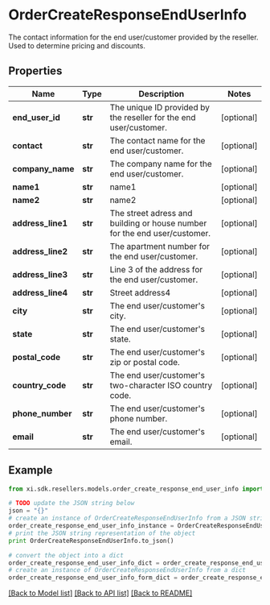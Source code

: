 # OrderCreateResponseEndUserInfo

The contact information for the end user/customer provided by the reseller. Used to determine pricing and discounts.

## Properties

Name | Type | Description | Notes
------------ | ------------- | ------------- | -------------
**end_user_id** | **str** | The unique ID provided by the reseller for the end user/customer. | [optional] 
**contact** | **str** | The contact name for the end user/customer. | [optional] 
**company_name** | **str** | The company name for the end user/customer. | [optional] 
**name1** | **str** | name1 | [optional] 
**name2** | **str** | name2 | [optional] 
**address_line1** | **str** | The street adress and building or house number for the end user/customer. | [optional] 
**address_line2** | **str** | The apartment number for the end user/customer. | [optional] 
**address_line3** | **str** | Line 3 of the address for the end user/customer. | [optional] 
**address_line4** | **str** | Street address4 | [optional] 
**city** | **str** | The end user/customer&#39;s city. | [optional] 
**state** | **str** | The end user/customer&#39;s state. | [optional] 
**postal_code** | **str** | The end user/customer&#39;s zip or postal code. | [optional] 
**country_code** | **str** | The end user/customer&#39;s two-character ISO country code. | [optional] 
**phone_number** | **str** | The end user/customer&#39;s phone number. | [optional] 
**email** | **str** | The end user/customer&#39;s email. | [optional] 

## Example

```python
from xi.sdk.resellers.models.order_create_response_end_user_info import OrderCreateResponseEndUserInfo

# TODO update the JSON string below
json = "{}"
# create an instance of OrderCreateResponseEndUserInfo from a JSON string
order_create_response_end_user_info_instance = OrderCreateResponseEndUserInfo.from_json(json)
# print the JSON string representation of the object
print OrderCreateResponseEndUserInfo.to_json()

# convert the object into a dict
order_create_response_end_user_info_dict = order_create_response_end_user_info_instance.to_dict()
# create an instance of OrderCreateResponseEndUserInfo from a dict
order_create_response_end_user_info_form_dict = order_create_response_end_user_info.from_dict(order_create_response_end_user_info_dict)
```
[[Back to Model list]](../README.md#documentation-for-models) [[Back to API list]](../README.md#documentation-for-api-endpoints) [[Back to README]](../README.md)


